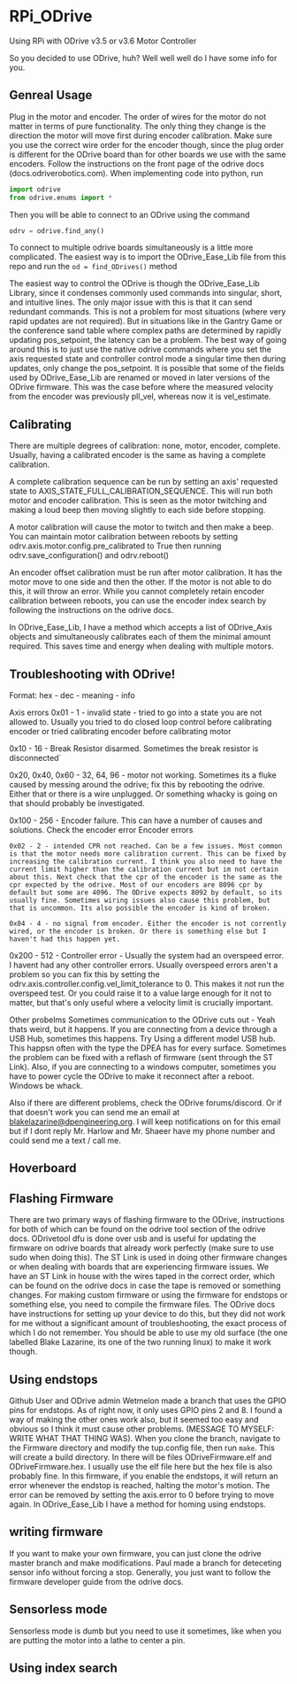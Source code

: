 # RPi_ODrive
Using RPi with ODrive v3.5 or v3.6 Motor Controller

So you decided to use ODrive, huh? Well well well do I have some info for you.

## Genreal Usage
Plug in the motor and encoder. The order of wires for the motor do not matter in terms of pure functionality. The only thing they change is the direction the motor will move first during encoder calibration. Make sure you use the correct wire order for the encoder though, since the plug order is different for the ODrive board than for other boards we use with the same encoders. Follow the instructions on the front page of the odrive docs (docs.odriverobotics.com). When implementing code into python, run
```python
import odrive
from odrive.enums import *
```
Then you will be able to connect to an ODrive using the command
```python
odrv = odrive.find_any()
```
To connect to multiple odrive boards simultaneously is a little more complicated. The easiest way is to import the ODrive_Ease_Lib file from this repo and run the ```od = find_ODrives()``` method

The easiest way to control the ODrive is though the ODrive_Ease_Lib Library, since it condenses commonly used commands into singular, short, and intuitive lines. The only major issue with this is that it can send redundant commands. This is not a problem for most situations (where very rapid updates are not required). But in situations like in the Gantry Game or the conference sand table where complex paths are determined by rapidly updating pos_setpoint, the latency can be a problem. The best way of going around this is to just use the native odrive commands where you set the axis requested state and controller control mode a singular time then during updates, only change the pos_setpoint.
It is possible that some of the fields used by ODrive_Ease_Lib are renamed or moved in later versions of the ODrive firmware. This was the case before where the measured velocity from the encoder was previously pll_vel, whereas now it is vel_estimate. 

## Calibrating
There are multiple degrees of calibration: none, motor, encoder, complete. Usually, having a calibrated encoder is the same as having a complete calibration. 

A complete calibration sequence can be run by setting an axis' requested state to AXIS_STATE_FULL_CALIBRATION_SEQUENCE. This will run both motor and encoder calibration. This is seen as the motor twitching and making a loud beep then moving slightly to each side before stopping. 

A motor calibration will cause the motor to twitch and then make a beep. You can maintain motor calibration between reboots by setting odrv.axis.motor.config.pre_calibrated to True then running odrv.save_configuration() and odrv.reboot()

An encoder offset calibration must be run after motor calibration. It has the motor move to one side and then the other. If the motor is not able to do this, it will throw an error. While you cannot completely retain encoder calibration between reboots, you can use the encoder index search by following the instructions on the odrive docs.

In ODrive_Ease_Lib, I have a method which accepts a list of ODrive_Axis objects and simultaneously calibrates each of them the minimal amount required. This saves time and energy when dealing with multiple motors.

## Troubleshooting with ODrive!

Format:
hex - dec - meaning - info

Axis errors
0x01 - 1 - invalid state - tried to go into a state you are not allowed to. Usually you tried to do closed loop control before calibrating encoder or tried calibrating encoder before calibrating motor

0x10 - 16 - Break Resistor disarmed. Sometimes the break resistor is disconnected`

0x20, 0x40, 0x60 - 32, 64, 96 - motor not working. Sometimes its a fluke caused by messing around the odrive; fix this by rebooting the odrive. Either that or there is a wire unplugged. Or something whacky is going on that should probably be investigated.

0x100 - 256 - Encoder failure. This can have a number of causes and solutions. Check the encoder error
    Encoder errors
    
    0x02 - 2 - intended CPR not reached. Can be a few issues. Most common is that the motor needs more calibration current. This can be fixed by increasing the calibration current. I think you also need to have the current limit higher than the calibration current but im not certain about this. Next check that the cpr of the encoder is the same as the cpr expected by the odrive. Most of our encoders are 8096 cpr by default but some are 4096. The ODrive expects 8092 by default, so its usually fine. Sometimes wiring issues also cause this problem, but that is uncommon. Its also possible the encoder is kind of broken.

    0x04 - 4 - no signal from encoder. Either the encoder is not corrently wired, or the encoder is broken. Or there is something else but I haven't had this happen yet.

0x200 - 512 - Controller error - Usually the system had an overspeed error. I havent had any other controller errors. Usually overspeed errors aren't a problem so you can fix this by setting the odrv.axis.controller.config.vel_limit_tolerance to 0. This makes it not run the overspeed test. Or you could raise it to a value large enough for it not to matter, but that's only useful where a velocity limit is crucially important.


Other probelms
Sometimes communication to the ODrive cuts out - Yeah thats weird, but it happens. If you are connecting from a device through a USB Hub, sometimes this happens. Try Using a different model USB hub. This happsn often with the type the DPEA has for every surface. Sometimes the problem can be fixed with a reflash of firmware (sent through the ST Link). Also, if you are connecting to a windows computer, sometimes you have to power cycle the ODrive to make it reconnect after a reboot. Windows be whack.

Also if there are different problems, check the ODrive forums/discord. Or if that doesn't work you can send me an email at blakelazarine@dpengineering.org. I will keep notifications on for this email but if I dont reply Mr. Harlow and Mr. Shaeer have my phone number and could send me a text / call me.

## Hoverboard

## Flashing Firmware
There are two primary ways of flashing firmware to the ODrive, instructions for both of which can be found on the odrive tool section of the odrive docs. ODrivetool dfu is done over usb and is useful for updating the firmware on odrive boards that already work perfectly (make sure to use sudo when doing this). The ST Link is used in doing other firmware changes or when dealing with boards that are experiencing firmware issues. We have an ST Link in house with the wires taped in the correct order, which can be found on the odrive docs in case the tape is removed or something changes. For making custom firmware or using the firmware for endstops or something else, you need to compile the firmware files. The ODrive docs have instructions for setting up your device to do this, but they did not work for me without a significant amount of troubleshooting, the exact process of which I do not remember. You should be able to use my old surface (the one labelled Blake Lazarine, its one of the two running linux) to make it work though.

## Using endstops
Github User and ODrive admin Wetmelon made a branch that uses the GPIO pins for endstops. As of right now, it only uses GPIO pins 2 and 8. I found a way of making the other ones work also, but it seemed too easy and obvious so I think it must cause other problems. (MESSAGE TO MYSELF: WRITE WHAT THAT THING WAS). When you clone the branch, navigate to the Firmware directory and modify the tup.config file, then run ```make```. This will create a build directory. In there will be files ODriveFirmware.elf and ODriveFirmware.hex. I usually use the elf file here but the hex file is also probably fine. In this firmware, if you enable the endstops, it will return an error whenever the endstop is reached, halting the motor's motion. The error can be removed by setting the axis.error to 0 before trying to move again. In ODrive_Ease_Lib I have a method for homing using endstops.

## writing firmware
If you want to make your own firmware, you can just clone the odrive master branch and make modifications. Paul made a branch for deteceting sensor info without forcing a stop.
Generally, you just want to follow the firmware developer guide from the odrive docs.

## Sensorless mode
Sensorless mode is dumb but you need to use it sometimes, like when you are putting the motor into a lathe to center a pin.

## Using index search




















